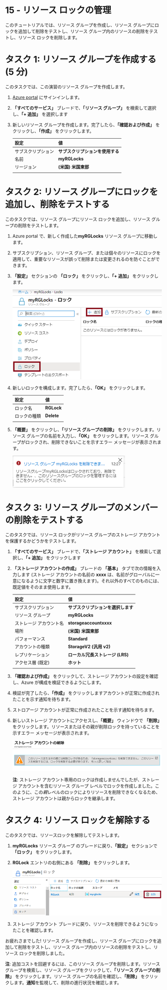 ﻿---
wts:
    title: '15 - リソース ロックの管理 (5 分)'
    module: 'モジュール 05: ID、ガバナンス、プライバシー、およびコンプライアンス機能に関する説明'
---
# 15 - リソース ロックの管理

このチュートリアルでは、リソース グループを作成し、リソース グループにロックを追加して削除をテストし、リソース グループ内のリソースの削除をテストし、リソース ロックを削除します。 

# タスク 1: リソース グループを作成する (5 分)

このタスクでは、この演習のリソース グループを作成します。 

1. [Azure portal](https://portal.azure.com) にサインインします。

2. **「すべてのサービス」** ブレードで、**「リソース グループ」** を検索して選択し、**「+ 追加」** を選択します

3. 新しいリソース グループを作成します。完了したら、**「確認および作成」** をクリックし、**「作成」** をクリックします。 

    | 設定 | 値 |
    | -- | -- |
    | サブスクリプション | **サブスクリプションを使用する** |
    | 名前 | **myRGLocks** |
    | リージョン | **(米国) 米国東部** |
    | | |

# タスク 2:  リソース グループにロックを追加し、削除をテストする

このタスクでは、リソース グループにリソース ロックを追加し、リソース グループの削除をテストします。 

1. Azure portal で、新しく作成した**myRGLocks** リソース グループに移動します。

2. サブスクリプション、リソース グループ、または個々のリソースにロックを適用して、重要なリソースが誤って削除または変更されるのを防ぐことができます。 

3. **「設定」** セクションの **「ロック」** をクリックし、**「+ 追加」** をクリックします。 

    ![「ロック」 ウィンドウが表示されている myRGLocks リソース グループのスクリーンショット。](../images/1601.png)

4. 新しいロックを構成します。完了したら、**「OK」** をクリックします。 

    | 設定 | 値 |
    | -- | -- |
    | ロック名 | **RGLock** |
    | ロックの種類 | **Delete** |
    | | |

5. **「概要」** をクリックし、**「リソース グループの削除」** をクリックします。リソース グループの名前を入力し、**「OK」** をクリックします。リソース グループがロックされ、削除できないことを示すエラー メッセージが表示されます。

    ![削除ロックに失敗したスクリーンショット。](../images/1602.png)

# タスク 3: リソース グループのメンバーの削除をテストする

このタスクでは、リソース ロックがリソース グループのストレージ アカウントを保護するかどうかをテストします。 

1. **「すべてのサービス」** ブレードで、**「ストレージ アカウント」** を検索して選択し、**「+ 追加」** をクリックします 

2. **「ストレージ アカウントの作成」** ブレードの **「基本」** タブで次の情報を入力します (ストレージ アカウントの名前の **xxxx** は、名前がグローバルに一意になるように文字と数字に置き換えます)。それ以外のすべてのものには、既定値をそのまま使用します。

    | 設定 | 値 | 
    | --- | --- |
    | サブスクリプション | **サブスクリプションを選択します** |
    | リソース グループ | **myRGLocks** |
    | ストレージ アカウント名 | **storageaccountxxxx** |
    | 場所 | **(米国) 米国東部**  |
    | パフォーマンス | **Standard** |
    | アカウントの種類 | **StorageV2 (汎用 v2)** |
    | レプリケーション | **ローカル冗長ストレージ (LRS)** |
    | アクセス層 (既定) | **ホット** |
    | | |

3. **「確認および作成」** をクリックして、ストレージ アカウントの設定を確認し、Azure が構成を検証できるようにします。 

4. 検証が完了したら、**「作成」** をクリックしますアカウントが正常に作成されたことを示す通知を待ちます。 

5.  ストロアージ アカウントが正常に作成されたことを示す通知を待ちます。 

6. 新しいストレージ アカウントにアクセスし、**「概要」** ウィンドウで **「削除」** をクリックします。リソースまたはその親が削除ロックを持っていることを示すエラー メッセージが表示されます。 

    ![ストレージ アカウントの削除中にエラーが発生した場合のスクリーンショット。](../images/1603.png)

    **注**: ストレージ アカウント専用のロックは作成しませんでしたが、ストレージ アカウントを含むリソース グループ レベルでロックを作成しました。このように、この*親*レベルのロックによりリソースを削除できなくなるため、ストレージ アカウントは親からロックを継承します。

# タスク 4: リソース ロックを解除する

このタスクでは、リソースロックを解除してテストします。 

1. **myRGLocks** リソース グループ のブレードに戻り、**「設定」** セクションで **「ロック」** をクリックします。
    
2. **RGLock** エントリの右側にある **「削除」** をクリックします。

    ![「削除」 リンクが強調表示されたロックのスクリーンショット。](../images/1604.png)

3. ストレージ アカウント ブレードに戻り、リソースを削除できるようになったことを確認します。

お疲れさまでした! リソース グループを作成し、リソース グループにロックを追加して削除をテストし、リソース グループ内のリソースの削除をテストし、リソース ロックを削除しました。 

**注**: 追加コストを回避するには、このリソース グループを削除します。リソース グループを検索し、リソース グループをクリックして、**「リソース グループの削除」** をクリックします。リソース グループの名前を確認し、**「削除」** をクリックします。**通知**を監視して、削除の進行状況を確認します。